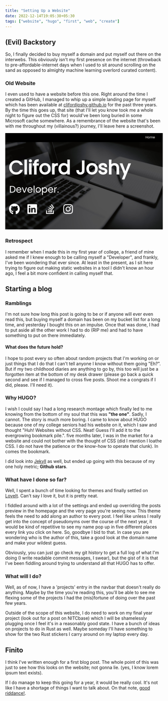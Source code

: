 ```yaml
---
title: "Setting Up a Website"
date: 2022-12-14T19:05:38+05:30
tags: ["website", "hugo", "first", "web", "create"]
---
```


## (Evil) Backstory

So, I finally decided to buy myself a domain and put myself out there on the interwebs. This obviously isn't my first presence on the internet (throwback to pre-affordable-internet days when I used to sit around scrolling on the sand as opposed to almighty machine learning overlord curated content).

### Old Website

I even used to have a website before this one. Right around the time I created a GitHub, I managed to whip up a simple landing page for myself which has been available at [clifordjoshy.github.io](https://clifordjoshy.github.io) for the past three years. By the time this goes up, that site (that I'll let you know took me a whole night to figure out the CSS for) would've been long buried in some Microsoft cache somewhere. As a remembrance of the website that's been with me throughout my (villainous?) journey, I'll leave here a screenshot.

![you don't need to see this](./oldsite.png#center)

### Retrospect

I remember when I made this in my first year of college, a friend of mine asked me if I knew enough to be calling myself a "Developer", and frankly, I've been wondering that ever since. At least in the present, as I sit here trying to figure out making static websites in a tool I didn't know an hour ago, I feel a bit more confident in calling myself that.

## Starting a blog

### Ramblings

I'm not sure how long this post is going to be or if anyone will ever even read this, but buying myself a domain has been on my bucket list for a long time, and yesterday I bought this on an impulse. Once that was done, I had to put aside all the other work I had to do (RIP me) and had to have something to put on there immediately.

#### What does the future hold?

I hope to post every so often about random projects that I'm working on or just things that I do that I can't tell anyone I know without them going "Eh?". But if my two childhood diaries are anything to go by, this too will just be a forgotten item at the bottom of my desk drawer (please go back a quick second and see if I managed to cross five posts. Shoot me a congrats if I did, please. I'll need it).

### Why HUGO?

I wish I could say I had a long research montage which finally led to me knowing from the bottom of my soul that this was **"the one"**. Sadly, I cannot. The story is much more boring. I came to know about HUGO because one of my college seniors had his website on it, which I saw and thought "Huh! Websites without CSS. Neat! Guess I'll add it to the evergrowing bookmark pile.". five months later, I was in the market for a website and could not bother with the thought of CSS (did I mention I loathe CSS. I do not have the patience or the know-how to operate that clunk). In comes the bookmark.

I did look into [Jekyll](https://jekyllrb.com/) as well, but ended up going with this because of my one holy metric; **Github stars**.

### What have I done so far?

Well, I spent a bunch of time looking for themes and finally settled on [LoveIt](https://github.com/dillonzq/LoveIt). Can't say I love it, but it is pretty neat.

I fiddled around with a lot of the settings and ended up overriding the posts preview in the homepage and the very page you're seeing now. This theme feels the need to add along an author to every post. I feel like unless I really get into the concept of pseudonyms over the course of the next year, it would be kind of repetitive to see my name pop up in five different places every link you click on here. So, goodbye I bid to that. In case you are wondering who is the author of this, take a good look at the domain name and make your wildest guess.

Obviously, you can just go check my git history to get a full log of what I'm doing (I write readable commit messages, I swear), but the gist of it is that I've been fiddling around trying to understand all that HUGO has to offer.

### What will I do?

Well, as of now, I have a 'projects' entry in the navbar that doesn't really do anything. Maybe by the time you're reading this, you'll be able to see me flexing some of the projects I had the (mis)fortune of doing over the past few years.

Outside of the scope of this website, I do need to work on my final year project (look out for a post on NITCbase) which I will be shamelessly plugging once I feel it's in a reasonably good state. I have a bunch of ideas on projects to do in Rust as well. Maybe someday I'll have something to show for the two Rust stickers I carry around on my laptop every day.

## Finito

I think I've written enough for a first blog post. The whole point of this was just to see how this looks on the website; not gonna lie. (yes, I know lorem ipsum text exists).

If I do manage to keep this going for a year, it would be really cool. It's not like I have a shortage of things I want to talk about. On that note, [good riddance!](https://www.youtube.com/watch?v=dQw4w9WgXcQ).
